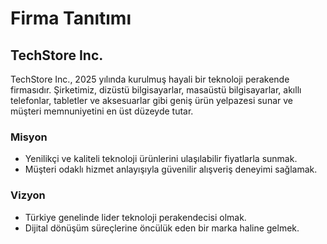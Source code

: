 # Firma Tanıtımı

## TechStore Inc.

TechStore Inc., 2025 yılında kurulmuş hayali bir teknoloji perakende firmasıdır. Şirketimiz, dizüstü bilgisayarlar, masaüstü bilgisayarlar, akıllı telefonlar, tabletler ve aksesuarlar gibi geniş ürün yelpazesi sunar ve müşteri memnuniyetini en üst düzeyde tutar.

### Misyon
- Yenilikçi ve kaliteli teknoloji ürünlerini ulaşılabilir fiyatlarla sunmak.
- Müşteri odaklı hizmet anlayışıyla güvenilir alışveriş deneyimi sağlamak.

### Vizyon
- Türkiye genelinde lider teknoloji perakendecisi olmak.
- Dijital dönüşüm süreçlerine öncülük eden bir marka haline gelmek.
